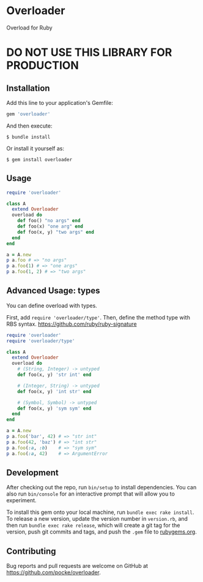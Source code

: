 # Overloader

Overload for Ruby

# DO NOT USE THIS LIBRARY FOR PRODUCTION

## Installation

Add this line to your application's Gemfile:

```ruby
gem 'overloader'
```

And then execute:

    $ bundle install

Or install it yourself as:

    $ gem install overloader

## Usage

```ruby
require 'overloader'

class A
  extend Overloader
  overload do
    def foo() "no args" end
    def foo(x) "one arg" end
    def foo(x, y) "two args" end
  end
end

a = A.new
p a.foo # => "no args"
p a.foo(1) # => "one args"
p a.foo(1, 2) # => "two args"
```

## Advanced Usage: types

You can define overload with types.

First, add `require 'overloader/type'`.
Then, define the method type with RBS syntax. https://github.com/ruby/ruby-signature


```ruby
require 'overloader'
require 'overloader/type'

class A
  extend Overloader
  overload do
    # (String, Integer) -> untyped
    def foo(x, y) 'str int' end

    # (Integer, String) -> untyped
    def foo(x, y) 'int str' end

    # (Symbol, Symbol) -> untyped
    def foo(x, y) 'sym sym' end
  end
end

a = A.new
p a.foo('bar', 42) # => "str int"
p a.foo(42, 'baz') # => "int str"
p a.foo(:a, :b)    # => "sym sym"
p a.foo(:a, 42)    # => ArgumentError
```

## Development

After checking out the repo, run `bin/setup` to install dependencies. You can also run `bin/console` for an interactive prompt that will allow you to experiment.

To install this gem onto your local machine, run `bundle exec rake install`. To release a new version, update the version number in `version.rb`, and then run `bundle exec rake release`, which will create a git tag for the version, push git commits and tags, and push the `.gem` file to [rubygems.org](https://rubygems.org).

## Contributing

Bug reports and pull requests are welcome on GitHub at https://github.com/pocke/overloader.
